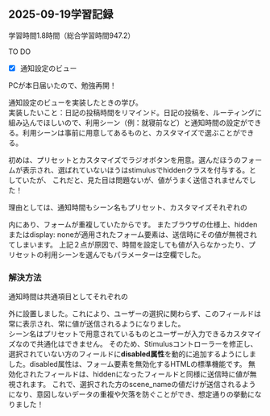 ## 2025-09-19学習記録
学習時間1.8時間（総合学習時間947.2）

TO DO
- [x] 通知設定のビュー


PCが本日届いたので、勉強再開！

通知設定のビューを実装したときの学び。  
実装したいこと：日記の投稿時間をリマインド。日記の投稿を、ルーティングに組み込んでほしいので、利用シーン（例：就寝前など）と通知時間の設定ができる。利用シーンは事前に用意してあるものと、カスタマイズで選ぶことができる。

初めは、プリセットとカスタマイズでラジオボタンを用意。選んだほうのフォームが表示され、選ばれていないほうはstimulusでhiddenクラスを付与する。としていたが、
これだと、見た目は問題ないが、値がうまく送信されませんでした！

理由としては、通知時間もシーン名もプリセット、カスタマイズそれぞれの<div>内にあり、フォームが重複していたからです。
またブラウザの仕様上、hiddenまたはdisplay: noneが適用されたフォーム要素は、送信時にその値が無視されてしまいます。
上記２点が原因で、時間を設定しても値が入らなかったり、プリセットの利用シーンを選んでもパラメーターは空欄でした。
### 解決方法

通知時間は共通項目としてそれぞれの<div>外に設置しました。これにより、ユーザーの選択に関わらず、このフィールドは常に表示され、常に値が送信されるようになりました。  
シーン名はプリセットで用意されているものとユーザーが入力できるカスタマイズなので共通化はできません。
そのため、Stimulusコントローラーを修正し、選択されていない方のフィールドに**disabled属性**を動的に追加するようにしました。disabled属性は、フォーム要素を無効化するHTMLの標準機能です。
無効化されたフィールドは、hiddenになったフィールドと同様に送信時に値が無視されます。
これで、選択された方のscene_nameの値だけが送信されるようになり、意図しないデータの重複や欠落を防ぐことができ、想定通りの挙動になりました！